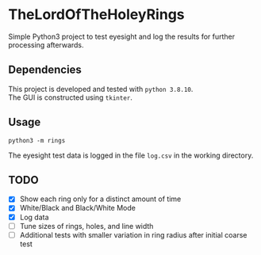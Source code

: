 # TheLordOfTheHoleyRings

Simple Python3 project to test eyesight and log the results for further processing afterwards.

## Dependencies

This project is developed and tested with ```python 3.8.10```.  
The GUI is constructed using ```tkinter```.

## Usage

```python3 -m rings```

The eyesight test data is logged in the file ```log.csv``` in the working directory.

## TODO

- [x] Show each ring only for a distinct amount of time
- [x] White/Black and Black/White Mode
- [x] Log data
- [ ] Tune sizes of rings, holes, and line width
- [ ] Additional tests with smaller variation in ring radius after initial coarse test